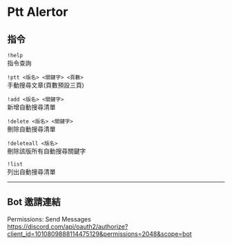 # Ptt Alertor
## 指令
`!help`</br>
指令查詢

`!ptt <版名> <關鍵字> <頁數>`</br>
手動搜尋文章(頁數預設三頁)

`!add <版名> <關鍵字>`</br>
新增自動搜尋清單

`!delete <版名> <關鍵字>`</br>
刪除自動搜尋清單

`!deleteall <版名>`</br>
刪除該版所有自動搜尋關鍵字

`!list`</br>
列出自動搜尋清單

---
## Bot 邀請連結
Permissions: Send Messages</br>
https://discord.com/api/oauth2/authorize?client_id=1010809888114475129&permissions=2048&scope=bot

